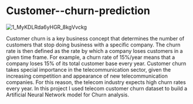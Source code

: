 # Customer--churn-prediction

![1_MyKDLRda6yHGR_8kgVvckg](https://user-images.githubusercontent.com/95535309/201666568-bfb0dc8b-29d4-488f-ba68-089116c3524b.png)


Customer churn is a key business concept that determines the number of customers that stop doing business with a specific company. The churn rate is then defined as the rate by which a company loses customers in a given time frame. For example, a churn rate of 15%/year means that a company loses 15% of its total customer base every year. Customer churn takes special importance in the telecommunication sector, given the increasing competition and appearance of new telecommunication companies. For this reason, the telecom industry expects high churn rates every year.
In this project I used telecom customer churn dataset to build a Artificial Neural Network model for Churn analysis.
